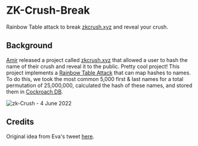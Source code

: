# ZK-Crush-Break

Rainbow Table attack to break [zkcrush.xyz](https://www.zkcrush.xyz/) and reveal your crush. 

## Background

[Amir](https://twitter.com/amirbolous) released a project called [zkcrush.xyz](https://www.zkcrush.xyz/) that allowed a user to hash the name of their crush and reveal it to the public. Pretty cool project! This project implements a [Rainbow Table Attack](https://en.wikipedia.org/wiki/Rainbow_table) that can map hashes to names. To do this, we took the most common 5,000 first & last names for a total permutation of 25,000,000, calculated the hash of these names, and stored them in [Cockroach DB](https://www.cockroachlabs.com/).

![zk-Crush - 4 June 2022](https://user-images.githubusercontent.com/97858468/172028596-39e63be5-d00f-4392-aa69-dd942b4011c9.gif)

## Credits

Original idea from Eva's tweet [here](https://twitter.com/evayzh/status/1532783063888969729).

